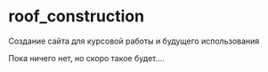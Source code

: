 # roof_construction
Создание сайта для курсовой работы и будущего использования

Пока ничего нет, но скоро такое будет....

